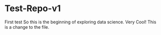 Test-Repo-v1
============

First test
So this is the beginning of exploring data science. Very Cool!
This is a change to the file.
